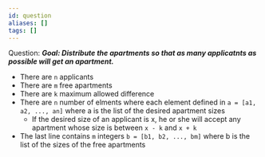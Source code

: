```yaml
---
id: question
aliases: []
tags: []
---
```


Question:
***Goal: Distribute the apartments so that as many applicatnts as possible will get an apartment.***
- There are `n` applicants 
- There are `m` free apartments
- There are `k` maximum allowed difference
- There are `n` number of elments where each element defined in `a = [a1, a2, ..., an]` where a is the list of the desired apartment sizes
     - If the desired size of an applicant is x, he or she will accept any apartment whose size is between `x - k` and `x + k`
- The last line contains `m` integers `b = [b1, b2, ..., bm]` where b is the list of the sizes of the free apartments

